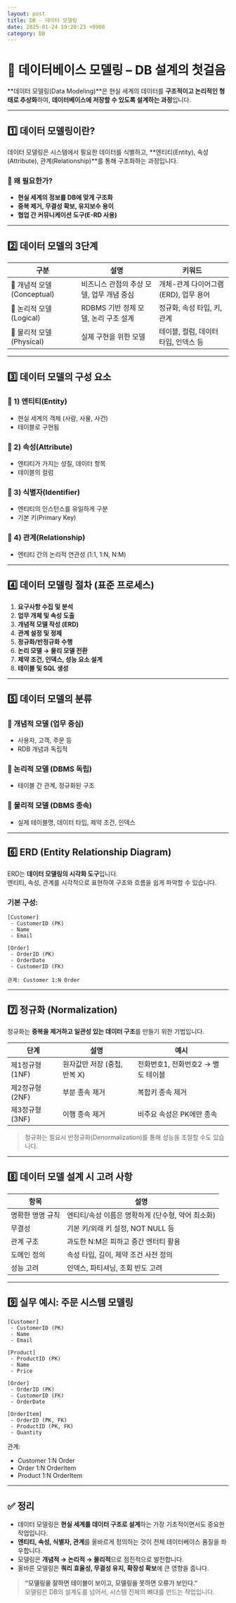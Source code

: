 ```yaml
---
layout: post
title: DB - 데이터 모델링
date: 2025-01-24 19:20:23 +0900
category: DB
---
```

# 📘 데이터베이스 모델링 – DB 설계의 첫걸음

**데이터 모델링(Data Modeling)**은 현실 세계의 데이터를 **구조적이고 논리적인 형태로 추상화**하여, **데이터베이스에 저장할 수 있도록 설계하는 과정**입니다.

---

## 1️⃣ 데이터 모델링이란?

데이터 모델링은 시스템에서 필요한 데이터를 식별하고, **엔티티(Entity), 속성(Attribute), 관계(Relationship)**를 통해 구조화하는 과정입니다.

### 📌 왜 필요한가?
- **현실 세계의 정보를 DB에 맞게 구조화**
- **중복 제거, 무결성 확보, 유지보수 용이**
- **협업 간 커뮤니케이션 도구(E-RD 사용)**

---

## 2️⃣ 데이터 모델의 3단계

| 구분 | 설명 | 키워드 |
|------|------|--------|
| 📐 개념적 모델 (Conceptual) | 비즈니스 관점의 추상 모델, 업무 개념 중심 | 개체-관계 다이어그램 (ERD), 업무 용어 |
| 🧠 논리적 모델 (Logical) | RDBMS 기반 정제 모델, 논리 구조 설계 | 정규화, 속성 타입, 키, 관계 |
| 💾 물리적 모델 (Physical) | 실제 구현을 위한 모델 | 테이블, 컬럼, 데이터 타입, 인덱스 등 |

---

## 3️⃣ 데이터 모델의 구성 요소

### 📌 1) 엔티티(Entity)
- 현실 세계의 객체 (사람, 사물, 사건)
- 테이블로 구현됨

### 📌 2) 속성(Attribute)
- 엔티티가 가지는 성질, 데이터 항목
- 테이블의 컬럼

### 📌 3) 식별자(Identifier)
- 엔티티의 인스턴스를 유일하게 구분
- 기본 키(Primary Key)

### 📌 4) 관계(Relationship)
- 엔티티 간의 논리적 연관성 (1:1, 1:N, N:M)

---

## 4️⃣ 데이터 모델링 절차 (표준 프로세스)

1. **요구사항 수집 및 분석**
2. **업무 개체 및 속성 도출**
3. **개념적 모델 작성 (ERD)**
4. **관계 설정 및 정제**
5. **정규화/반정규화 수행**
6. **논리 모델 → 물리 모델 전환**
7. **제약 조건, 인덱스, 성능 요소 설계**
8. **테이블 및 SQL 생성**

---

## 5️⃣ 데이터 모델의 분류

### 🔹 개념적 모델 (업무 중심)
- 사용자, 고객, 주문 등
- RDB 개념과 독립적

### 🔹 논리적 모델 (DBMS 독립)
- 테이블 간 관계, 정규화된 구조

### 🔹 물리적 모델 (DBMS 종속)
- 실제 테이블명, 데이터 타입, 제약 조건, 인덱스

---

## 6️⃣ ERD (Entity Relationship Diagram)

ERD는 **데이터 모델링의 시각화 도구**입니다.  
엔티티, 속성, 관계를 시각적으로 표현하여 구조와 흐름을 쉽게 파악할 수 있습니다.

### 기본 구성:

```plaintext
[Customer]
 - CustomerID (PK)
 - Name
 - Email

[Order]
 - OrderID (PK)
 - OrderDate
 - CustomerID (FK)

관계: Customer 1:N Order
```

---

## 7️⃣ 정규화 (Normalization)

정규화는 **중복을 제거하고 일관성 있는 데이터 구조**를 만들기 위한 기법입니다.

| 단계 | 설명 | 예시 |
|------|------|------|
| 제1정규형 (1NF) | 원자값만 저장 (중첩, 반복 X) | 전화번호1, 전화번호2 → 별도 테이블 |
| 제2정규형 (2NF) | 부분 종속 제거 | 복합키 종속 제거 |
| 제3정규형 (3NF) | 이행 종속 제거 | 비주요 속성은 PK에만 종속 |

> 정규화는 필요시 반정규화(Denormalization)를 통해 성능을 조절할 수도 있습니다.

---

## 8️⃣ 데이터 모델 설계 시 고려 사항

| 항목 | 설명 |
|------|------|
| 명확한 명명 규칙 | 엔티티/속성 이름은 명확하게 (단수형, 약어 최소화) |
| 무결성 | 기본 키/외래 키 설정, NOT NULL 등 |
| 관계 구조 | 과도한 N:M은 피하고 중간 엔터티 활용 |
| 도메인 정의 | 속성 타입, 길이, 제약 조건 사전 정의 |
| 성능 고려 | 인덱스, 파티셔닝, 조회 빈도 고려 |

---

## 9️⃣ 실무 예시: 주문 시스템 모델링

```plaintext
[Customer]
 - CustomerID (PK)
 - Name
 - Email

[Product]
 - ProductID (PK)
 - Name
 - Price

[Order]
 - OrderID (PK)
 - CustomerID (FK)
 - OrderDate

[OrderItem]
 - OrderID (PK, FK)
 - ProductID (PK, FK)
 - Quantity
```

관계:
- Customer 1:N Order  
- Order 1:N OrderItem  
- Product 1:N OrderItem

---

## ✅ 정리

- 데이터 모델링은 **현실 세계를 데이터 구조로 설계**하는 가장 기초적이면서도 중요한 작업입니다.
- **엔티티, 속성, 식별자, 관계**를 올바르게 정의하는 것이 전체 데이터베이스 품질을 좌우합니다.
- 모델링은 **개념적 → 논리적 → 물리적**으로 점진적으로 발전합니다.
- 올바른 모델링은 **쿼리 효율성, 무결성 유지, 확장성 확보**에 큰 영향을 줍니다.

> **“모델링을 잘하면 테이블이 보이고, 모델링을 못하면 오류가 보인다.”**  
> 모델링은 DB의 설계도를 넘어서, 시스템 전체의 뼈대를 만드는 작업입니다.